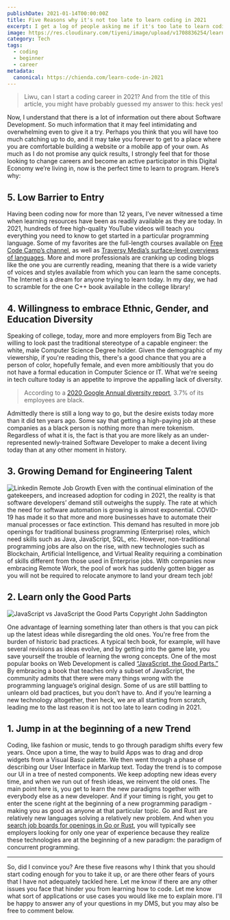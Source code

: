 ```yaml
---
publishDate: 2021-01-14T00:00:00Z
title: Five Reasons why it's not too late to learn coding in 2021
excerpt: I get a log of people asking me if it's too late to learn coding. The answer is always unequivocally no. Here are five reasons why.
image: https://res.cloudinary.com/tiyeni/image/upload/v1708836254/learn-coding.jpg
category: Tech
tags:
  - coding
  - beginner
  - career
metadata:
  canonical: https://chienda.com/learn-code-in-2021
---
```

>Liwu, can I start a coding career in 2021?  And from the title of this article, you might have probably guessed my answer to this: heck yes!

Now, I understand that there is a lot of information out there about Software Development.  So much information that it may feel intimidating and overwhelming even to give it a try.  Perhaps you think that you will have too much catching up to do, and it may take you forever to get to a place where you are comfortable building a website or a mobile app of your own. As much as I do not promise any quick results, I strongly feel that for those looking to change careers and become an active participator in this Digital Economy we’re living in, now is the perfect time to learn to program.  Here’s why:

## 5. Low Barrier to Entry
Having been coding now for more than 12 years, I’ve never witnessed a time when learning resources have been as readily available as they are today.  In 2021, hundreds of free high-quality YouTube videos will teach you everything you need to know to get started in a particular programming language.  Some of my favorites are the full-length courses available on [Free Code Camp’s channel](https://www.youtube.com/channel/UC8butISFwT-Wl7EV0hUK0BQ), as well as [Traversy Media’s surface-level overviews of languages](https://www.youtube.com/user/TechGuyWeb).  More and more professionals are cranking up coding blogs like the one you are currently reading, meaning that there is a wide variety of voices and styles available from which you can learn the same concepts.  The Internet is a dream for anyone trying to learn today. In my day, we had to scramble for the one C++ book available in the college library!

## 4. Willingness to embrace Ethnic, Gender, and Education Diversity
Speaking of college, today, more and more employers from Big Tech are willing to look past the traditional stereotype of a capable engineer: the white, male Computer Science Degree holder. Given the demographic of my viewership, if you're reading this, there's a good chance that you are a person of color, hopefully female, and even more ambitiously that you do not have a formal education in Computer Science or IT.  What we're seeing in tech culture today is an appetite to improve the appalling lack of diversity.

> According to a [2020 Google Annual diversity report](https://diversity.google/annual-report/), 3.7% of its employees are black.

Admittedly there is still a long way to go, but the desire exists today more than it did ten years ago.  Some say that getting a high-paying job at these companies as a black person is nothing more than mere tokenism. Regardless of what it is, the fact is that you are more likely as an under-represented newly-trained Software Developer to make a decent living today than at any other moment in history.

## 3. Growing Demand for Engineering Talent
![Linkedin Remote Job Growth](https://content.linkedin.com/content/dam/business/talent-solutions/global/en_us/blog/2020/07/fastest-growing-remote-jobs-by-application-volume.png)
Even with the continual elimination of the gatekeepers, and increased adoption for coding in 2021, the reality is that software developers’ demand still outweighs the supply. The rate at which the need for software automation is growing is almost exponential. COVID-19 has made it so that more and more businesses have to automate their manual processes or face extinction. This demand has resulted in more job openings for traditional business programming (Enterprise) roles, which need skills such as Java, JavaScript, SQL, etc. However, non-traditional programming jobs are also on the rise, with new technologies such as Blockchain, Artificial Intelligence, and Virtual Reality requiring a combination of skills different from those used in Enterprise jobs. With companies now embracing Remote Work, the pool of work has suddenly gotten bigger as you will not be required to relocate anymore to land your dream tech job!

## 2. Learn only the Good Parts
![JavaScript vs JavaScript the Good Parts](https://churchm.ag/wp-content/uploads/2010/11/javascript-the-good-parts1.jpg)
Copyright John Saddington

One advantage of learning something later than others is that you can pick up the latest ideas while disregarding the old ones.  You're free from the burden of historic bad practices. A typical tech book, for example, will have several revisions as ideas evolve, and by getting into the game late, you save yourself the trouble of learning the wrong concepts.  One of the most popular books on Web Development is called [“JavaScript, the Good Parts.”](https://www.amazon.com/JavaScript-Good-Parts-Douglas-Crockford/dp/0596517742) By embracing a book that teaches only a subset of JavaScript, the community admits that there were many things wrong with the programming language’s original design. Some of us are still battling to unlearn old bad practices, but you don’t have to.  And if you’re learning a new technology altogether, then heck, we are all starting from scratch, leading me to the last reason it is not too late to learn coding in 2021.

## 1. Jump in at the beginning of a new Trend
Coding, like fashion or music, tends to go through paradigm shifts every few years.  Once upon a time, the way to build Apps was to drag and drop widgets from a Visual Basic palette.  We then went through a phase of describing our User Interface in Markup text.  Today the trend is to compose our UI in a tree of nested components.  We keep adopting new ideas every time, and when we run out of fresh ideas, we reinvent the old ones. The main point here is, you get to learn the new paradigms together with everybody else as a new developer. And if your timing is right, you get to enter the scene right at the beginning of a new programming paradigm - making you as good as anyone at that particular topic. Go and Rust are relatively new languages solving a relatively new problem.  And when you [search job boards for openings in Go or Rust](https://golang.cafe/), you will typically see employers looking for only one year of experience because they realize these technologies are at the beginning of a new paradigm: the paradigm of concurrent programming.

---

So, did I convince you?  Are these five reasons why I think that you should start coding enough for you to take it up, or are there other fears of yours that I have not adequately tackled here. Let me know if there are any other issues you face that hinder you from learning how to code. Let me know what sort of applications or use cases you would like me to explain more. I'll be happy to answer any of your questions in my DMS, but you may also be free to comment below.
